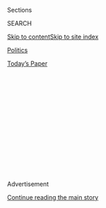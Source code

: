 <div id="app">

<div>

<div>

<div>

<div class="NYTAppHideMasthead css-1q2w90k e1suatyy0">

<div class="section css-ui9rw0 e1suatyy2">

<div class="css-eph4ug er09x8g0">

<div class="css-6n7j50">

</div>

<span class="css-1dv1kvn">Sections</span>

<div class="css-10488qs">

<span class="css-1dv1kvn">SEARCH</span>

</div>

[Skip to content](#site-content)[Skip to site
index](#site-index)

</div>

<div id="masthead-section-label" class="css-1wr3we4 eaxe0e00">

[Politics](https://www.nytimes.com/section/politics)

</div>

<div class="css-10698na e1huz5gh0">

</div>

</div>

<div id="masthead-bar-one" class="section hasLinks css-15hmgas e1csuq9d3">

<div class="css-uqyvli e1csuq9d0">

</div>

<div class="css-1uqjmks e1csuq9d1">

</div>

<div class="css-9e9ivx">

[](https://myaccount.nytimes.com/auth/login?response_type=cookie&client_id=vi)

</div>

<div class="css-1bvtpon e1csuq9d2">

[Today’s
Paper](https://www.nytimes.com/section/todayspaper)

</div>

</div>

</div>

</div>

<div data-aria-hidden="false">

<div id="site-content" data-role="main">

<div>

<div class="css-1aor85t" style="opacity:0.000000001;z-index:-1;visibility:hidden">

<div class="css-1hqnpie">

<div class="css-epjblv">

<span class="css-17xtcya">[Politics](/section/politics)</span><span class="css-x15j1o">|</span><span class="css-fwqvlz">A
Liberal Town Built Around Confederate Generals Rethinks Its
Identity</span>

</div>

<div class="css-k008qs">

<div class="css-1iwv8en">

<span class="css-18z7m18"></span>

<div>

</div>

</div>

<span class="css-1n6z4y">https://nyti.ms/3g4WXlX</span>

<div class="css-1705lsu">

<div class="css-4xjgmj">

<div class="css-4skfbu" data-role="toolbar" data-aria-label="Social Media Share buttons, Save button, and Comments Panel with current comment count" data-testid="share-tools">

  - 
  - 
  - 
  - 
    
    <div class="css-6n7j50">
    
    </div>

  - 

</div>

</div>

</div>

</div>

</div>

</div>

<div id="NYT_TOP_BANNER_REGION" class="css-13pd83m">

</div>

<div id="top-wrapper" class="css-1sy8kpn">

<div id="top-slug" class="css-l9onyx">

Advertisement

</div>

[Continue reading the main
story](#after-top)

<div class="ad top-wrapper" style="text-align:center;height:100%;display:block;min-height:250px">

<div id="top" class="place-ad" data-position="top" data-size-key="top">

</div>

</div>

<div id="after-top">

</div>

</div>

<div>

<div id="sponsor-wrapper" class="css-1hyfx7x">

<div id="sponsor-slug" class="css-19vbshk">

Supported by

</div>

[Continue reading the main
story](#after-sponsor)

<div id="sponsor" class="ad sponsor-wrapper" style="text-align:center;height:100%;display:block">

</div>

<div id="after-sponsor">

</div>

</div>

<div class="css-186x18t">

</div>

<div class="css-1vkm6nb ehdk2mb0">

# A Liberal Town Built Around Confederate Generals Rethinks Its Identity

</div>

In Lexington, Va., where Robert E. Lee and Stonewall Jackson are buried,
people are reassessing the town’s ties to a legacy that symbolizes
slavery and oppression.

<div class="css-79elbk" data-testid="photoviewer-wrapper">

<div class="css-z3e15g" data-testid="photoviewer-wrapper-hidden">

</div>

<div class="css-1a48zt4 ehw59r15" data-testid="photoviewer-children">

![<span class="css-16f3y1r e13ogyst0" data-aria-hidden="true">The statue
of Stonewall Jackson stands in front of the Virginia Military Institute
in Lexington,
Va.</span><span class="css-cnj6d5 e1z0qqy90" itemprop="copyrightHolder"><span class="css-1ly73wi e1tej78p0">Credit...</span><span><span>Eze
Amos for The New York
Times</span></span></span>](https://static01.nyt.com/images/2020/07/25/us/politics/00lexington-1/00lexington-1-articleLarge-v2.jpg?quality=75&auto=webp&disable=upscale)

</div>

</div>

<div class="css-18e8msd">

<div class="css-vp77d3 epjyd6m0">

<div class="css-hus3qt ey68jwv0" data-aria-hidden="true">

[![Reid J.
Epstein](https://static01.nyt.com/images/2019/06/25/reader-center/author-reid-epstein/9e877853d8234217b58e5762253aa771-thumbLarge.png
"Reid J. Epstein")](https://www.nytimes.com/by/reid-j-epstein)

</div>

<div class="css-1baulvz">

By [<span class="css-1baulvz last-byline" itemprop="name">Reid J.
Epstein</span>](https://www.nytimes.com/by/reid-j-epstein)

</div>

</div>

  - 
    
    <div class="css-ld3wwf e16638kd2">
    
    July 26,
    2020
    
    </div>

  - 
    
    <div class="css-4xjgmj">
    
    <div class="css-d8bdto" data-role="toolbar" data-aria-label="Social Media Share buttons, Save button, and Comments Panel with current comment count" data-testid="share-tools">
    
      - 
      - 
      - 
      - 
        
        <div class="css-6n7j50">
        
        </div>
    
      - 
    
    </div>
    
    </div>

</div>

</div>

<div class="section meteredContent css-1r7ky0e" name="articleBody" itemprop="articleBody">

<div class="css-1fanzo5 StoryBodyCompanionColumn">

<div class="css-53u6y8">

LEXINGTON, Va. — It’s a short drive in Lexington from a home on
Confederate Circle past the [Stonewall Jackson Memorial
Cemetery](https://lexingtonvirginia.com/directory/attractions/stonewall-jackson-memorial-cemetery)
and over to the [Robert E. Lee Hotel](https://roberteleehotel.com/),
where locals like to stop for a drink.

There may be tourists there looking for directions to the [Lee
Chapel](https://my.wlu.edu/lee-chapel-and-museum), or one of the two
Stonewall Jackson statues in town. They might see a Washington and Lee
University student paddling a canoe down the Maury River, named for the
Confederate oceanographer Matthew Fontaine Maury.

If medical treatment is needed, residents can head to the Stonewall
Jackson Hospital. For groceries, there’s a Food Lion at Stonewall
Square, which isn’t far from Rebel Ridge Road, just up the way from
Stonewall Street and Jackson Avenue.

</div>

</div>

<div class="css-1fanzo5 StoryBodyCompanionColumn">

<div class="css-53u6y8">

For 150 years Lexington, a picturesque city nestled in Virginia’s Blue
Ridge Mountains, has been known to the outside world as the final
resting place of Lee, the Confederacy’s commanding general during the
Civil War, and Jackson, whom Lee referred to as his “right arm.” They
form the basis of a daily existence here that has long been tethered to
the iconography of the Civil War and its two most famous Confederate
generals, whose legacy has seeped into the town’s culture like the July
humidity.

</div>

</div>

<div class="css-79elbk" data-testid="photoviewer-wrapper">

<div class="css-z3e15g" data-testid="photoviewer-wrapper-hidden">

</div>

<div class="css-1a48zt4 ehw59r15" data-testid="photoviewer-children">

![<span class="css-16f3y1r e13ogyst0" data-aria-hidden="true">Lexington
residents talk with Mayor Frank Friedman in front of The Robert E Lee
Hotel.</span><span class="css-cnj6d5 e1z0qqy90" itemprop="copyrightHolder"><span class="css-1ly73wi e1tej78p0">Credit...</span><span>Eze
Amos for The New York
Times</span></span>](https://static01.nyt.com/images/2020/07/25/us/politics/00lexington-2/merlin_174933948_65318f03-7150-4934-a9ab-6e739372445f-articleLarge.jpg?quality=75&auto=webp&disable=upscale)

</div>

</div>

<div class="css-1fanzo5 StoryBodyCompanionColumn">

<div class="css-53u6y8">

But Lexington is no longer a bastion of conservatism. It is a liberal
college town of about 7,000 people that voted [60 percent for Hillary
Clinton four years
ago](https://www.nytimes.com/elections/2016/results/virginia), and in
2018 gave [70 percent of its vote to the Democratic Senate
candidate](https://www.nytimes.com/elections/results/virginia-senate),
Tim Kaine. Black Lives Matter signs dot the windows of downtown stores,
and residents haven’t backed a Republican for president since Ronald
Reagan.

These dueling sensibilities place Lexington at particularly delicate
intersection of the [national debate over Confederate monuments and
emblems](https://www.nytimes.com/2020/06/24/us/confederate-statues-photos.html).
As Americans protesting racial injustice have torn down statues and
memorials to Confederates, the town finds itself reassessing its
identity, divided between the growing imperative to eradicate symbols of
slavery and decades of cultural and economic ties to the Confederates
who fought to preserve it.

“When you’re surrounded by all of the symbols, it just is a way of
life,” said Marylin Alexander, 67, the lone Black member of the City
Council. “It was not until recently that there was a realization for me
that there was such an outcry from the community, that felt these
symbols and signs needed to come down or be changed.”

City Council meetings in July have been almost entirely devoted to the
question of the city-owned cemetery named for Jackson; [one session
lasted five hours](https://www.youtube.com/watch?v=Ip6tg5VIbCE), ending
with a unanimous after-midnight vote to remove signs bearing Jackson’s
name. A second meeting began with pleas from residents to put the signs
back up. The council plans a session on Friday to discuss new names,
with a vote possible in September.

</div>

</div>

<div class="css-79elbk" data-testid="photoviewer-wrapper">

<div class="css-z3e15g" data-testid="photoviewer-wrapper-hidden">

</div>

<div class="css-1a48zt4 ehw59r15" data-testid="photoviewer-children">

<div class="css-1xdhyk6 erfvjey0">

<span class="css-1ly73wi e1tej78p0">Image</span>

<div class="css-zjzyr8">

<div data-testid="lazyimage-container" style="height:580px">

</div>

</div>

</div>

<span class="css-16f3y1r e13ogyst0" data-aria-hidden="true">Lexington
Mayor Frank Friedman stands on Main Street in downtown
Lexington.</span><span class="css-cnj6d5 e1z0qqy90" itemprop="copyrightHolder"><span class="css-1ly73wi e1tej78p0">Credit...</span><span>Eze
Amos for The New York Times</span></span>

</div>

</div>

<div class="css-1fanzo5 StoryBodyCompanionColumn">

<div class="css-53u6y8">

“I long for the days of people complaining about potholes and not
heritage,” said Lexington’s mayor, Frank Friedman.

Ms. Alexander said it had never occurred to her to propose taking
Jackson’s name off the cemetery, believing that it would have no support
from white Lexingtonians. “Most of my life I have come to realize that
these are things that have just been, this is the way it is and this is
the way it’s always going to be,” she said.

For decades, the names of Lexington’s Confederate forebears have mostly
gone unchallenged. A 2011 City Council vote to forbid flying the
Confederate flag on municipal flagpoles drew a lawsuit, [eventually
dismissed by a federal appeals
court](https://casetext.com/case/sons-of-confederate-veterans-v-city-of-lexington-2),
from the local chapter of the Sons of Confederate Veterans; until this
spring no one had proposed removing Jackson’s name from the cemetery,
where a towering statue of the general rises above his family plot.

At Washington and Lee, students’ degrees still come [with portraits of
its two
namesake](https://www.law.com/2019/11/20/robert-e-lee-on-your-diploma-some-law-students-say-no-thanks/?slreturn=20200625074259)s,
and at the Virginia Military Institute, where Jackson taught before the
war, first-year students are required to [re-enact the 1864 Battle of
New
Market](https://www.vmi.edu/archives/civil-war-and-new-market/battle-of-new-market/new-market-ceremony-history/)
as Confederate
soldiers.

</div>

</div>

<div class="css-79elbk" data-testid="photoviewer-wrapper">

<div class="css-z3e15g" data-testid="photoviewer-wrapper-hidden">

</div>

<div class="css-1a48zt4 ehw59r15" data-testid="photoviewer-children">

<div class="css-1xdhyk6 erfvjey0">

<span class="css-1ly73wi e1tej78p0">Image</span>

<div class="css-zjzyr8">

<div data-testid="lazyimage-container" style="height:257.77777777777777px">

</div>

</div>

</div>

<span class="css-16f3y1r e13ogyst0" data-aria-hidden="true">The
Colonnade at the Washington and Lee University campus. This month, 79
percent of the faculty voted to strip Lee’s name from the
school.</span><span class="css-cnj6d5 e1z0qqy90" itemprop="copyrightHolder"><span class="css-1ly73wi e1tej78p0">Credit...</span><span>Eze
Amos for The New York Times</span></span>

</div>

</div>

<div class="css-1fanzo5 StoryBodyCompanionColumn">

<div class="css-53u6y8">

Still, attitudes have started to change in recent years. [Grace
Episcopal Church downtown dropped Robert E. Lee from its name
in 2017](http://www.graceepiscopallexington.org/about-us/), and last
year the local Boy Scout council [changed its name from the Stonewall
Jackson Area Council to the Virginia Headwaters
Council](https://www.whsv.com/content/news/Local-scouting-council-changes-name-from-Stonewall-Jackson-Area-Council-to-Virginia-Headwaters-Council-565449041.html).

</div>

</div>

<div class="css-1fanzo5 StoryBodyCompanionColumn">

<div class="css-53u6y8">

Bigger changes are now afoot in town, which has a Black population of
just under 9 percent. Carilion, the Roanoke, Va.-based health care
conglomerate that owns the Stonewall Jackson Hospital, said Thursday
that [it would change the name to Rockbridge Community
Hospital](https://www.wsls.com/news/local/2020/07/24/carilion-to-rename-lexingtons-stonewall-jackson-hospital/).
Francesco Benincasa, whose family owns the Robert E. Lee Hotel, said
Friday that it would be renamed “The Gin” starting next month.

“It’s a little hard to brand hospitality after generals,” Mr. Benincasa
said in an interview.

Adama Kamara grew up in Lexington, attending preschool in a church named
for Stonewall Jackson. [A 2020 graduate of Emory
University](https://news.emory.edu/stories/2020/05/er_commencement_award_orator_kamara/campus.html),
in Atlanta, she had never protested the city’s Confederate memorials,
but when the City Council met on July 2 to debate the cemetery’s name
she called in via video conference.

“It’s not just the history that’s shameful, it’s the way the people are
so committed to preserving it in this town,” she told city officials.
“This preservation has caused me deep pain.”

</div>

</div>

<div class="css-79elbk" data-testid="photoviewer-wrapper">

<div class="css-z3e15g" data-testid="photoviewer-wrapper-hidden">

</div>

<div class="css-1a48zt4 ehw59r15" data-testid="photoviewer-children">

<div class="css-1xdhyk6 erfvjey0">

<span class="css-1ly73wi e1tej78p0">Image</span>

<div class="css-zjzyr8">

<div data-testid="lazyimage-container" style="height:580px">

</div>

</div>

</div>

<span class="css-16f3y1r e13ogyst0" data-aria-hidden="true">Adama Kamara
outside her home in
Lexington. </span><span class="css-cnj6d5 e1z0qqy90" itemprop="copyrightHolder"><span class="css-1ly73wi e1tej78p0">Credit...</span><span>Eze
Amos for The New York Times</span></span>

</div>

</div>

<div class="css-1fanzo5 StoryBodyCompanionColumn">

<div class="css-53u6y8">

Almost instantly, Ms. Kamara, 22, began receiving supportive text
messages and emails from former classmates, teachers and longtime
friends in town, people with whom she’d never before discussed the
city’s Confederate forefathers. She and other young people, Lexington
natives who’d gone away to college but returned during the coronavirus
pandemic, began organizing to protest the city’s street names, statues
and the local public school curriculum, which they said focused too much
on lionizing local Confederate history at the expense of America’s Black
experience.

“I don’t think we have ever been given the space to say we as Black
people feel very uncomfortable about this,” Ms. Kamara said. “We have
been silently thinking these things and silently compartmentalized this,
but until we started hearing each other we had no idea that we all felt
this way.”

It did not take long for resistance to removing Jackson’s name from the
cemetery to grow.

Representative Ben Cline, a Republican who represents Lexington in
Congress, [wrote on
Facebook](https://www.facebook.com/48631937877/posts/10158889404357878/?d=n):
“I suppose they’ll rename it something like ‘Lexington Cemetery: Now
with Surprise Inside\!’ Or if they want to be more accurate, something
like ‘Future Democrat Voter Quarry.’” His office did not respond to
phone calls, emails or text messages seeking an interview.

</div>

</div>

<div class="css-1fanzo5 StoryBodyCompanionColumn">

<div class="css-53u6y8">

Heather Hopkins Barone, a local marketer, wrote to the City Council that
she had more than 2,000 names on a petition opposing the change.

“You cannot erase history because a few people are offended,” she wrote
in the letter that she also shared [on a Facebook
page](https://www.facebook.com/historicdowntownlexingtonvirginia/posts/1897047810425491)devoted
to local affairs. “The affect that it will also have on the tourism
industry and the Alumni will destroy this town.”

Tourism is the biggest component of the city’s revenues after property
taxes, and the biggest economic drivers are the two universities, which
are inextricably linked to Lee and
Jackson.

</div>

</div>

<div class="css-79elbk" data-testid="photoviewer-wrapper">

<div class="css-z3e15g" data-testid="photoviewer-wrapper-hidden">

</div>

<div class="css-1a48zt4 ehw59r15" data-testid="photoviewer-children">

<div class="css-1xdhyk6 erfvjey0">

<span class="css-1ly73wi e1tej78p0">Image</span>

<div class="css-zjzyr8">

<div data-testid="lazyimage-container" style="height:257.77777777777777px">

</div>

</div>

</div>

<span class="css-16f3y1r e13ogyst0" data-aria-hidden="true">Ellen
Darlene Bane’s house, adorned with three flags, including the
Confederate battle flag, sits across the street from a predominantly
Black
church.</span><span class="css-cnj6d5 e1z0qqy90" itemprop="copyrightHolder"><span class="css-1ly73wi e1tej78p0">Credit...</span><span>Eze
Amos for The New York Times</span></span>

</div>

</div>

<div class="css-1fanzo5 StoryBodyCompanionColumn">

<div class="css-53u6y8">

In a house two blocks from a downtown shopping strip that includes the
Red Hen — [a restaurant briefly
famous](https://www.nytimes.com/2018/06/23/us/politics/sarah-huckabee-sanders-restaurant.html)
for refusing to serve then-White House press secretary Sarah Huckabee
Sanders in 2018 — Ellen Darlene Bane, 64, flies three flags: The
Confederate battle flag, a flag that combines the Confederate emblem
with the Virginia state seal and the yellow Gadsden flag that’s become
associated with the Tea Party.

Ms. Bane, who lives across the street from a Black church, the Gospel
Way Church of God in Christ, said she began flying the flags six years
ago and has never received a complaint. She called the movement to
remove Lee and Jackson’s names “crap” and predicted escalating racial
tensions in Lexington.

“Everybody’s getting racist,” she said. “It’s going to be the Blacks
against the whites.”

Lexington’s universities are facing their own reckoning. At Washington
and Lee, [79 percent of the faculty voted on
July 6](https://www.washingtonpost.com/education/2020/07/06/faculty-resoundingly-votes-change-name-washington-lee/)
to strip Lee’s name from the school, prompting the board of trustees to
announce “[a thoughtful and deliberative
process](https://www.wlu.edu/the-w-l-story/leadership/board-of-trustees/messages-from-the-board/)”
to examine Lee’s legacy.

</div>

</div>

<div class="css-1fanzo5 StoryBodyCompanionColumn">

<div class="css-53u6y8">

</div>

</div>

<div class="css-79elbk" data-testid="photoviewer-wrapper">

<div class="css-z3e15g" data-testid="photoviewer-wrapper-hidden">

</div>

<div class="css-1a48zt4 ehw59r15" data-testid="photoviewer-children">

<div class="css-1xdhyk6 erfvjey0">

<span class="css-1ly73wi e1tej78p0">Image</span>

<div class="css-zjzyr8">

<div data-testid="lazyimage-container" style="height:580px">

</div>

</div>

</div>

<span class="css-16f3y1r e13ogyst0" data-aria-hidden="true">Lucas Morel,
chairman of the politics department at the Washington and Lee
University, in front of his house in Staunton,
Va.</span><span class="css-cnj6d5 e1z0qqy90" itemprop="copyrightHolder"><span class="css-1ly73wi e1tej78p0">Credit...</span><span>Eze
Amos for The New York Times</span></span>

</div>

</div>

<div class="css-1fanzo5 StoryBodyCompanionColumn">

<div class="css-53u6y8">

One of the leading proponents of keeping the Lee name is Lucas E. Morel,
[an Abraham Lincoln
scholar](https://my.wlu.edu/directory/profile?ID=x1338) who is chairman
of the politics department. He argued that the name honors Lee’s
contributions to the school — [he led its revival after the
war](https://www.wlu.edu/the-w-l-story/university-history/) — without
making a judgment about his leadership of the Confederate army.

“We can separate Lee’s generalship of the Confederacy and his symbolism
as patron saint of the Lost Cause from his laudable contribution to the
university,” Professor Morel said. “To remove Lee’s name is to say,
‘Thank you for the gift of saving this college, but we don’t
appreciate that contribution to such an extent that we think we should
continue to honor you.’’’

At the Virginia Military Institute, until 2015 all first-year students
were required to salute the statue of Jackson when passing it. A public
university, the school has retained its conservative politics, well
after the [Supreme Court ordered it to admit women
in 1996](https://www.nytimes.com/1996/09/22/us/defiant-vmi-to-admit-women-but-will-not-ease-rules-for-them.html).

But Virginia’s state politics, which govern the school, have changed.
[Democrats control the state
legislature](https://www.nytimes.com/2019/11/05/us/politics/virginia-elections.html).
Gov. Ralph Northam, a 1981 V.M.I. graduate who [is working to take down
state-owned Confederate
monuments](https://www.nytimes.com/2020/06/03/us/robert-e-lee-statue-richmond.html),
“has confidence that V.M.I.’s Board of Visitors will do the right
thing,” said his spokesman, Grant Neely.

Jennifer Carroll Foy, a member of the Virginia House of Delegates who in
2003 was among the first group of Black women to graduate from V.M.I.,
said the Jackson statue should be
moved<span class="css-8l6xbc evw5hdy0"> </span>to a museum.

“We can’t say in Virginia that we’re open for business but we’re closed
to diversity and inclusion,” said Ms. Foy, who is now running for
governor. “No child looks at a Confederate monument and feels
inspired.”

</div>

</div>

<div class="css-79elbk" data-testid="photoviewer-wrapper">

<div class="css-z3e15g" data-testid="photoviewer-wrapper-hidden">

</div>

<div class="css-1a48zt4 ehw59r15" data-testid="photoviewer-children">

<div class="css-1xdhyk6 erfvjey0">

<span class="css-1ly73wi e1tej78p0">Image</span>

<div class="css-zjzyr8">

<div data-testid="lazyimage-container" style="height:257.77777777777777px">

</div>

</div>

</div>

<span class="css-16f3y1r e13ogyst0" data-aria-hidden="true">A Statue of
Stonewall Jackson above his family crypt at the Stonewall Jackson
Memorial
Cemetery.</span><span class="css-cnj6d5 e1z0qqy90" itemprop="copyrightHolder"><span class="css-1ly73wi e1tej78p0">Credit...</span><span>Eze
Amos for The New York Times</span></span>

</div>

</div>

<div class="css-1fanzo5 StoryBodyCompanionColumn">

<div class="css-53u6y8">

David Sigler, a City Council member who graduated from Washington and
Lee and works as the financial aid director at V.M.I., said renaming the
Stonewall Jackson Cemetery ought to be the first move to pivot the
town’s identity away from its Confederate past.

“Our small business owners, they have products to sell, meals to
prepare, they want their tables filled in their restaurants,” he said.
“I will feel bad if they lose one customer because we renamed the
cemetery. But I think we might gain two customers for every one we might
lose in the long run if we’re not so one-dimensional.”

</div>

</div>

<div>

</div>

</div>

<div>

</div>

<div>

</div>

<div>

</div>

<div>

<div id="bottom-wrapper" class="css-1ede5it">

<div id="bottom-slug" class="css-l9onyx">

Advertisement

</div>

[Continue reading the main
story](#after-bottom)

<div id="bottom" class="ad bottom-wrapper" style="text-align:center;height:100%;display:block;min-height:90px">

</div>

<div id="after-bottom">

</div>

</div>

</div>

</div>

</div>

## Site Index

<div>

</div>

## Site Information Navigation

  - [© <span>2020</span> <span>The New York Times
    Company</span>](https://help.nytimes.com/hc/en-us/articles/115014792127-Copyright-notice)

<!-- end list -->

  - [NYTCo](https://www.nytco.com/)
  - [Contact
    Us](https://help.nytimes.com/hc/en-us/articles/115015385887-Contact-Us)
  - [Work with us](https://www.nytco.com/careers/)
  - [Advertise](https://nytmediakit.com/)
  - [T Brand Studio](http://www.tbrandstudio.com/)
  - [Your Ad
    Choices](https://www.nytimes.com/privacy/cookie-policy#how-do-i-manage-trackers)
  - [Privacy](https://www.nytimes.com/privacy)
  - [Terms of
    Service](https://help.nytimes.com/hc/en-us/articles/115014893428-Terms-of-service)
  - [Terms of
    Sale](https://help.nytimes.com/hc/en-us/articles/115014893968-Terms-of-sale)
  - [Site
    Map](https://spiderbites.nytimes.com)
  - [Help](https://help.nytimes.com/hc/en-us)
  - [Subscriptions](https://www.nytimes.com/subscription?campaignId=37WXW)

</div>

</div>

</div>

</div>
